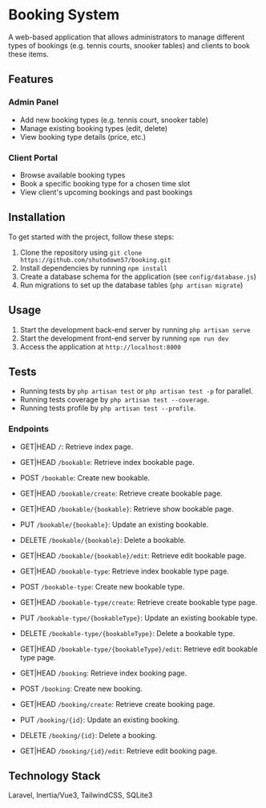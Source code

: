 **Booking System**
================

A web-based application that allows administrators to manage different types of bookings (e.g. tennis courts, snooker tables) and clients to book these items.

**Features**
------------

### Admin Panel

* Add new booking types (e.g. tennis court, snooker table)
* Manage existing booking types (edit, delete)
* View booking type details (price, etc.)

### Client Portal

* Browse available booking types
* Book a specific booking type for a chosen time slot
* View client's upcoming bookings and past bookings

**Installation**
---------------

To get started with the project, follow these steps:

1. Clone the repository using `git clone https://github.com/shutodown57/booking.git`
2. Install dependencies by running `npm install`
3. Create a database schema for the application (see `config/database.js`)
4. Run migrations to set up the database tables (`php artisan migrate`)

**Usage**
-----

1. Start the development back-end server by running `php artisan serve`
2. Start the development front-end server by running `npm run dev`
3. Access the application at `http://localhost:8000`

**Tests**
-----

* Running tests by `php artisan test` or `php artisan test -p` for parallel.
* Running tests coverage by `php artisan test --coverage`.
* Running tests profile by `php artisan test --profile`.

### Endpoints

* GET|HEAD  `/`: Retrieve index page.

* GET|HEAD  `/bookable`: Retrieve index bookable page.
* POST      `/bookable`: Create new bookable.
* GET|HEAD  `/bookable/create`: Retrieve create bookable page.
* GET|HEAD  `/bookable/{bookable}`: Retrieve show bookable page.
* PUT       `/bookable/{bookable}`: Update an existing bookable.
* DELETE    `/bookable/{bookable}`: Delete a bookable.
* GET|HEAD  `/bookable/{bookable}/edit`: Retrieve edit bookable page.

* GET|HEAD  `/bookable-type`: Retrieve index bookable type page.
* POST      `/bookable-type`: Create new bookable type.
* GET|HEAD  `/bookable-type/create`: Retrieve create bookable type page.
* PUT       `/bookable-type/{bookableType}`: Update an existing bookable type.
* DELETE    `/bookable-type/{bookableType}`: Delete a bookable type.
* GET|HEAD  `/bookable-type/{bookableType}/edit`: Retrieve edit bookable type page.

* GET|HEAD  `/booking`: Retrieve index booking page.
* POST      `/booking`: Create new booking.
* GET|HEAD  `/booking/create`: Retrieve create booking page.
* PUT       `/booking/{id}`: Update an existing booking.
* DELETE    `/booking/{id}`: Delete a booking.
* GET|HEAD  `/booking/{id}/edit`: Retrieve edit booking page.

**Technology Stack**
-------------------

Laravel, Inertia/Vue3, TailwindCSS, SQLite3
